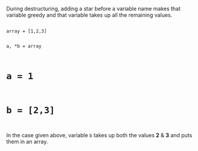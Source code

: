 During destructuring,
adding a star before a
variable name makes that
variable greedy and
that variable takes up all
the remaining values.

<codeblock language="ruby" type="lesson">
<code>
array = [1,2,3]

a, *b = array
# a = 1
# b = [2,3]
</code>
</codeblock>

In the case given above, variable `b`
takes up both the values
**2** & **3** and puts them in an array.